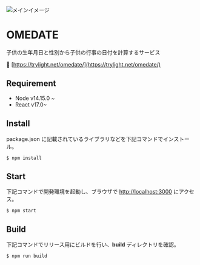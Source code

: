 ![メインイメージ](https://trylight.net/omedate/ogp.png)

# OMEDATE

子供の生年月日と性別から子供の行事の日付を計算するサービス

:link: [https://trylight.net/omedate/](https://trylight.net/omedate/)

## Requirement

- Node v14.15.0 ~
- React v17.0~

## Install

package.json に記載されているライブラリなどを下記コマンドでインストール。

`$ npm install`

## Start

下記コマンドで開発環境を起動し、ブラウザで [http://localhost:3000](http://localhost:3000) にアクセス。

`$ npm start`

## Build

下記コマンドでリリース用にビルドを行い、**build** ディレクトリを確認。

`$ npm run build`
